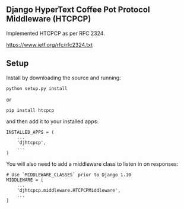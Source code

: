 Django HyperText Coffee Pot Protocol Middleware (HTCPCP)
-----
Implemented HTCPCP as per RFC 2324.

https://www.ietf.org/rfc/rfc2324.txt

Setup
-----

Install by downloading the source and running:

    python setup.py install

or

    pip install htcpcp

and then add it to your installed apps:

    INSTALLED_APPS = (
        ...
        'djhtcpcp',
        ...
    )

You will also need to add a middleware class to listen in on responses:

    # Use `MIDDLEWARE_CLASSES` prior to Django 1.10
    MIDDLEWARE = [
        ...
        'djhtcpcp.middleware.HTCPCPMiddleware',
        ...
    ]